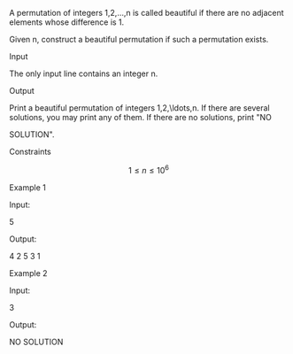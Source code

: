 A permutation of integers 1,2,$\ldots$,n is called beautiful if there are no adjacent elements whose difference is 1.

Given n, construct a beautiful permutation if such a permutation exists.

Input

The only input line contains an integer n.

Output

Print a beautiful permutation of integers 1,2,\ldots,n. If there are several solutions, you may print any of them. If there are no solutions, print "NO 

SOLUTION".

Constraints

$$
1 \le n \le 10^6
$$

Example 1

Input:

5

Output:

4 2 5 3 1

Example 2

Input:

3

Output:

NO SOLUTION